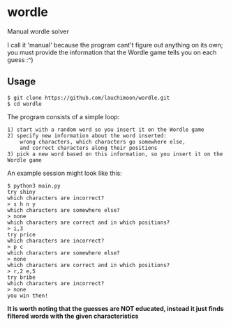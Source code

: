 # wordle
Manual wordle solver

I call it 'manual' because the program cant't figure out anything on its own; you must provide the information that the Wordle game tells you on each guess :^)

## Usage
```
$ git clone https://github.com/lauchimoon/wordle.git
$ cd wordle
```

The program consists of a simple loop:
```
1) start with a random word so you insert it on the Wordle game
2) specify new information about the word inserted:
    wrong characters, which characters go somewhere else,
    and correct characters along their positions
3) pick a new word based on this information, so you insert it on the Wordle game
```

An example session might look like this:
```
$ python3 main.py
try shiny
which characters are incorrect?
> s h n y
which characters are somewhere else?
> none
which characters are correct and in which positions?
> i,3
try price
which characters are incorrect?
> p c
which characters are somewhere else?
> none
which characters are correct and in which positions?
> r,2 e,5
try bribe
which characters are incorrect?
> none
you win then!
```

**It is worth noting that the guesses are NOT educated, instead it just finds filtered words with the given characteristics**

